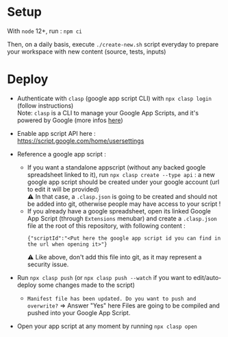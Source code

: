 # Setup

With `node` 12+, run : `npm ci`

Then, on a daily basis, execute `./create-new.sh` script everyday to prepare your workspace with new content (source, tests, inputs)

# Deploy

- Authenticate with `clasp` (google app script CLI) with `npx clasp login` (follow instructions)  
  Note: `clasp` is a CLI to manage your Google App Scripts, and it's powered by Google (more infos [here](https://codelabs.developers.google.com/codelabs/clasp/))

- Enable app script API here : https://script.google.com/home/usersettings

- Reference a google app script :
  - If you want a standalone appscript (without any backed google spreadsheet linked to it),
    run `npx clasp create --type api` : a new google app script should be created under your google account (url to edit it will be provided)  
    ⚠️ In that case, a `.clasp.json` is going to be created and should not be added into git, otherwise people may have access to your script !
  - If you already have a google spreadsheet, open its linked Google App Script (through `Extensions` menubar) and create
    a `.clasp.json` file at the root of this repository, with following content :
    ```
    {"scriptId":"<Put here the google app script id you can find in the url when opening it>"}
    ```
    ⚠️ Like above, don't add this file into git, as it may represent a security issue.

- Run `npx clasp push` (or `npx clasp push --watch` if you want to edit/auto-deploy some changes made to the script)
  - `Manifest file has been updated. Do you want to push and overwrite?` => Answer "Yes" here
    Files are going to be compiled and pushed into your Google App Script.

- Open your app script at any moment by running `npx clasp open`
